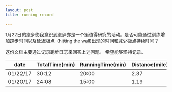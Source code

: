 ```yaml
---
layout: post
title: running record

---
```


1月22日的跑步使我意识到跑步亦是一个挺值得研究的活动。是否可能通过训练增加跑步时间以及延迟极点（hitting the wall)出现的时间和减少极点持续时间？

这份文档主要通过记录跑步日志来回答上述问题。
希望能够坚持记录。


date | TotalTime(min) | RunningTime(min) | Distance(mile) | Bonking(min)|
--- | ---------|-------|----|----
01/22/17 |30:12|20:00|2.37| 12:00-17:00
01/20/17|24:08|15:00|1.19|NA


